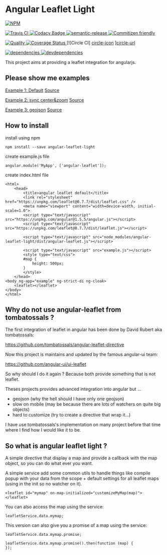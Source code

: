 Angular Leaflet Light
=====================

[![NPM][npm-icon] ][npm-url]

[![Travis CI][travis-ci-image] ][travis-ci-url]
[![Codacy Badge][codacy-image] ][codacy-url]
[![semantic-release][semantic-image] ][semantic-url]
[![Commitizen friendly][commitizen-image] ][commitizen-url]

[![Quality][quality-badge] ][quality-url]
[![Coverage Status][coverage-image] ][coverage-url]
[![Circle CI] [circle-icon] ][circle-url]

[![dependencies][dependencies-image] ][dependencies-url]
[![devdependencies][devdependencies-image] ][devdependencies-url]

[npm-icon]: https://nodei.co/npm/angular-leaflet-light.png?downloads=true
[npm-url]: https://npmjs.org/package/angular-leaflet-light
[travis-ci-image]: https://travis-ci.org/toutpt/angular-leaflet-light.png?branch=master
[travis-ci-url]: https://travis-ci.org/toutpt/angular-leaflet-light

[coverage-image]: https://coveralls.io/repos/github/toutpt/angular-leaflet-light/badge.svg?branch=master
[coverage-url]: https://toutpt.github.io/angular-leaflet-light/coverage/index.html
[dependencies-image]: https://david-dm.org/toutpt/angular-leaflet-light.png
[dependencies-url]: https://david-dm.org/toutpt/angular-leaflet-light
[devdependencies-image]: https://david-dm.org/toutpt/angular-leaflet-light/dev-status.png
[devdependencies-url]: https://david-dm.org/toutpt/angular-leaflet-light#info=devDependencies

[codacy-image]: https://api.codacy.com/project/badge/Grade/aa28c31e62114c2591e7a7e3161d48ca
[codacy-url]: https://www.codacy.com/public/toutpt/angular-leaflet-light.git
[semantic-image]: https://img.shields.io/badge/%20%20%F0%9F%93%A6%F0%9F%9A%80-semantic--release-e10079.svg
[semantic-url]: https://github.com/semantic-release/semantic-release
[commitizen-image]: https://img.shields.io/badge/commitizen-friendly-brightgreen.svg
[commitizen-url]: http://commitizen.github.io/cz-cli/

[quality-badge]: http://npm.packagequality.com/shield/angular-leaflet-light.svg
[quality-url]: http://packagequality.com/#?package=angular-leaflet-light

[circle-icon]: https://circleci.com/gh/toutpt/angular-leaflet-light.svg?style=svg
[circle-url]: https://circleci.com/gh/toutpt/angular-leaflet-light


This project aims at providing a leaflet integration for angularjs.

Please show me examples
-----------------------

[Example 1: Default](http://toutpt.github.io/angular-leaflet-light/examples/default)
[Source](https://github.com/toutpt/angular-leaflet-light/tree/gh-pages/examples/default)

[Example 2: sync center&zoom](http://toutpt.github.io/angular-leaflet-light/examples/center-zoom)
[Source](https://github.com/toutpt/angular-leaflet-light/tree/gh-pages/examples/center-zoom)

[Example 3: geojson](http://toutpt.github.io/angular-leaflet-light/examples/geojson)
[Source](https://github.com/toutpt/angular-leaflet-light/tree/gh-pages/examples/geojson)


How to install
--------------

install using npm

    npm install --save angular-leaflet-light

create example.js file

    angular.module('MyApp', ['angular-leaflet']);

create index.html file

    <html>
		<head>
			<title>angular leaflet default</title>
			<link rel="stylesheet" href="https://unpkg.com/leaflet@0.7.7/dist/leaflet.css" />
			<meta name="viewport" content="width=device-width, initial-scale=1.0">
			<script type="text/javascript" src="https://unpkg.com/angular@1.5.5/angular.js"></script>
			<script type="text/javascript" src="https://unpkg.com/leaflet@0.7.7/dist/leaflet.js"></script>
			
			<script type="text/javascript" src="node_modules/angular-leaflet-light/dist/angular-leaflet.js"></script>
			
			<script type="text/javascript" src="example.js"></script>
			<style type="text/css">
			#map {
				height: 500px;
			}
			</style>
		</head>
    <body ng-app="example" ng-strict-di ng-cloak>
        <leaflet></leaflet>
    </body>
    </html>

Why do not use angular-leaflet from tombatossals ?
--------------------------------------------------

The first integration of leaflet in angular has been done by David Rubert
aka tombatossals:

https://github.com/tombatossals/angular-leaflet-directive

Now this project is maintains and updated by the famous angular-ui team:

https://github.com/angular-ui/ui-leaflet

So why should I do it again ?
Because both provide something that is not leaflet.

Theses projects provides advanced integration into angular but ...

* geojson (why the hell should I have only one geojson)
* slow on mobile (may be because there are lots of watchers on quite big objects)
* hard to customize (try to create a directive that wrap it...)


I have use tombatossals's implementation on many project before that time where I find how I would like it to be.

So what is angular leaflet light ?
----------------------------------

A simple directive that display a map and provide a callback with the map object, so you can do what ever you want.

A simple service add some common utils to handle things like compile popup with your data from the scope + default settings for all leaflet maps (using in the init so no watcher on it).


	<leaflet id="mymap" on-map-initialized="customizeMyMap(map)"></leaflet>

You can also access the map using the service:

	leafletService.data.mymap;

This version can also give you a promise of a map using the service:

	leafletService.data.mymap.promise;
	
	leafletService.data.mymap.promise().then(function (map) {
	});